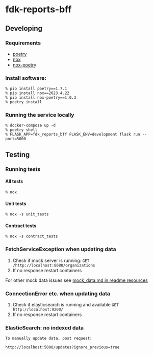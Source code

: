 # fdk-reports-bff


## Developing
### Requirements
- [poetry](https://python-poetry.org/)
- [nox](https://nox.thea.codes/en/stable/)
- [nox-poetry](https://pypi.org/project/nox-poetry/)

### Install software:
```
% pip install poetry==1.7.1
% pip install nox==2023.4.22
% pip install nox-poetry==1.0.3
% poetry install
```

### Running the service locally
```
% docker-compose up -d
% poetry shell
% FLASK_APP=fdk_reports_bff FLASK_ENV=development flask run --port=5000
```

## Testing
### Running tests
#### All tests
```
% nox
```

#### Unit tests
```
% nox -s unit_tests
```

#### Contract tests
```
% nox -s contract_tests
```

### FetchServiceException when updating data
 1. Check if mock server is running:  `GET /http://localhost:8080/organizations`  
 2. If no response restart containers

For other mock data issues see [mock_data.md in readme resources](readme_resources/mock_data.md)

### ConnectionError etc. when updating data
1. Check if elasticsearch is running and available `GET http://localhost:9200/`
2. If no response restart containers

### ElasticSearch: no indexed data

`To manually update data, post request:`

```
http://localhost:5000/updates?ignore_previous=true
```
